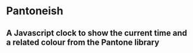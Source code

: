 # Pantoneish

## A Javascript clock to show the current time and a related colour from the Pantone library


